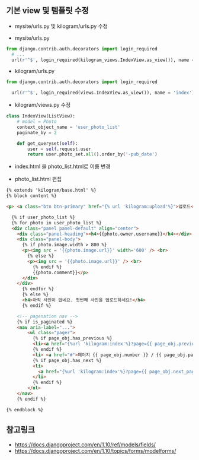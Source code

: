 ## 기본 view 및 템플릿 수정

- mysite/urls.py 및 kilogram/urls.py 수정

- mysite/urls.py
```python
from django.contrib.auth.decorators import login_required
  # ...
  url(r'^$', login_required(kilogram_views.IndexView.as_view()), name = 'root'),

```

- kilogram/urls.py

```python
from django.contrib.auth.decorators import login_required

  url(r'^$', login_required(views.IndexView.as_view()), name = 'index'),
```

- kilogram/views.py 수정

```python
class IndexView(ListView):
    # model = Photo
    context_object_name = 'user_photo_list'
    paginate_by = 2

    def get_queryset(self):
        user = self.request.user
        return user.photo_set.all().order_by('-pub_date')
```

- index.html 을 photo_list.html로 이름 변경

- photo_list.html 편집
```html
{% extends 'kilogram/base.html' %}
{% block content %}

<p> <a class="btn btn-primary" href="{% url 'kilogram:upload'%}">업로드</a></p>

  {% if user_photo_list %}
  {% for photo in user_photo_list %}
  <div class="panel panel-default" align="center">
    <div class="panel-heading"><h4>{{photo.owner.username}}</h4></div>
    <div class="panel-body">
      {% if photo.image.width > 800 %}
      <p><img src = '{{photo.image.url}}' width='600' /> <br>
        {% else %}
        <p><img src = '{{photo.image.url}}' /> <br>
          {% endif %}
          {{photo.comment}}</p>
      </div>
    </div>
      {% endfor %}
      {% else %}
      <h4>아직 사진이 없네요. 첫번째 사진을 업로드하세요!</h4>
      {% endif %}

    <!-- pagenation nav -->
    {% if is_paginated %}
    <nav aria-label="...">
        <ul class="pager">
          {% if page_obj.has_previous %}
          <li><a href="{%url 'kilogram:index'%}?page={{ page_obj.previous_page_number }}">이전</a></li>
          {% endif %}
          <li> <a href="#">페이지 {{ page_obj.number }} / {{ page_obj.paginator.num_pages }} </a></li>
          {% if page_obj.has_next %}
          <li>
            <a href="{%url 'kilogram:index'%}?page={{ page_obj.next_page_number }}">다음</a>
          </li>
          {% endif %}
        </ul>
    </nav>
    {% endif %}

{% endblock %}

```


## 참고링크
- https://docs.djangoproject.com/en/1.10/ref/models/fields/
- https://docs.djangoproject.com/en/1.10/topics/forms/modelforms/